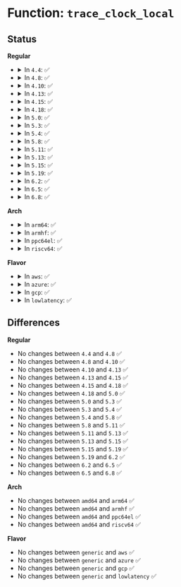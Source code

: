 # Function: <code>trace_clock_local</code>

## Status
<b>Regular</b>
<ul>
<li>
<details>
<summary>In <code>4.4</code>: ✅</summary>

```c
u64 trace_clock_local();
```

**Collision:** Unique Global

**Inline:** No

**Transformation:** False

**Instances:**

```
In kernel/trace/trace_clock.c (ffffffff8113fda0)
Location: kernel/trace/trace_clock.c:30
Inline: False
Direct callers:
  - kernel/trace/trace_functions_graph.c:ftrace_push_return_trace
  - kernel/trace/trace_functions_graph.c:ftrace_return_to_handler
  - kernel/trace/trace_functions_graph.c:trace_graph_function
```
**Symbols:**

```
ffffffff8113fda0-ffffffff8113fdab: trace_clock_local (STB_GLOBAL)
```
</details>
</li>
<li>
<details>
<summary>In <code>4.8</code>: ✅</summary>

```c
u64 trace_clock_local();
```

**Collision:** Unique Global

**Inline:** No

**Transformation:** False

**Instances:**

```
In kernel/trace/trace_clock.c (ffffffff81148400)
Location: kernel/trace/trace_clock.c:30
Inline: False
Direct callers:
  - kernel/trace/trace_functions_graph.c:trace_graph_function
  - kernel/trace/trace_functions_graph.c:ftrace_return_to_handler
  - kernel/trace/trace_functions_graph.c:ftrace_push_return_trace
```
**Symbols:**

```
ffffffff81148400-ffffffff8114840b: trace_clock_local (STB_GLOBAL)
```
</details>
</li>
<li>
<details>
<summary>In <code>4.10</code>: ✅</summary>

```c
u64 trace_clock_local();
```

**Collision:** Unique Global

**Inline:** No

**Transformation:** False

**Instances:**

```
In kernel/trace/trace_clock.c (ffffffff811522b0)
Location: kernel/trace/trace_clock.c:30
Inline: False
Direct callers:
  - kernel/trace/trace_hwlat.c:kthread_fn
  - kernel/trace/trace_hwlat.c:kthread_fn
  - kernel/trace/trace_hwlat.c:kthread_fn
  - kernel/trace/trace_hwlat.c:kthread_fn
  - kernel/trace/trace_hwlat.c:kthread_fn
  - kernel/trace/trace_hwlat.c:trace_hwlat_callback
  - kernel/trace/trace_hwlat.c:trace_hwlat_callback
  - kernel/trace/trace_functions_graph.c:trace_graph_function
  - kernel/trace/trace_functions_graph.c:ftrace_return_to_handler
  - kernel/trace/trace_functions_graph.c:ftrace_push_return_trace
```
**Symbols:**

```
ffffffff811522b0-ffffffff811522bb: trace_clock_local (STB_GLOBAL)
```
</details>
</li>
<li>
<details>
<summary>In <code>4.13</code>: ✅</summary>

```c
u64 trace_clock_local();
```

**Collision:** Unique Global

**Inline:** No

**Transformation:** False

**Instances:**

```
In kernel/trace/trace_clock.c (ffffffff81154890)
Location: kernel/trace/trace_clock.c:31
Inline: False
Direct callers:
  - kernel/trace/trace_hwlat.c:kthread_fn
  - kernel/trace/trace_hwlat.c:kthread_fn
  - kernel/trace/trace_hwlat.c:kthread_fn
  - kernel/trace/trace_hwlat.c:kthread_fn
  - kernel/trace/trace_hwlat.c:kthread_fn
  - kernel/trace/trace_hwlat.c:trace_hwlat_callback
  - kernel/trace/trace_hwlat.c:trace_hwlat_callback
  - kernel/trace/trace_functions_graph.c:trace_graph_function
  - kernel/trace/trace_functions_graph.c:ftrace_return_to_handler
  - kernel/trace/trace_functions_graph.c:ftrace_push_return_trace
```
**Symbols:**

```
ffffffff81154890-ffffffff8115489b: trace_clock_local (STB_GLOBAL)
```
</details>
</li>
<li>
<details>
<summary>In <code>4.15</code>: ✅</summary>

```c
u64 trace_clock_local();
```

**Collision:** Unique Global

**Inline:** No

**Transformation:** False

**Instances:**

```
In kernel/trace/trace_clock.c (ffffffff811610b0)
Location: kernel/trace/trace_clock.c:31
Inline: False
Direct callers:
  - kernel/trace/trace_hwlat.c:kthread_fn
  - kernel/trace/trace_hwlat.c:kthread_fn
  - kernel/trace/trace_hwlat.c:kthread_fn
  - kernel/trace/trace_hwlat.c:kthread_fn
  - kernel/trace/trace_hwlat.c:kthread_fn
  - kernel/trace/trace_hwlat.c:trace_hwlat_callback
  - kernel/trace/trace_hwlat.c:trace_hwlat_callback
  - kernel/trace/trace_functions_graph.c:trace_graph_function
  - kernel/trace/trace_functions_graph.c:ftrace_return_to_handler
  - kernel/trace/trace_functions_graph.c:ftrace_push_return_trace
```
**Symbols:**

```
ffffffff811610b0-ffffffff811610bb: trace_clock_local (STB_GLOBAL)
```
</details>
</li>
<li>
<details>
<summary>In <code>4.18</code>: ✅</summary>

```c
u64 trace_clock_local();
```

**Collision:** Unique Global

**Inline:** No

**Transformation:** False

**Instances:**

```
In kernel/trace/trace_clock.c (ffffffff81170000)
Location: kernel/trace/trace_clock.c:31
Inline: False
Direct callers:
  - kernel/trace/trace_hwlat.c:kthread_fn
  - kernel/trace/trace_hwlat.c:kthread_fn
  - kernel/trace/trace_hwlat.c:kthread_fn
  - kernel/trace/trace_hwlat.c:kthread_fn
  - kernel/trace/trace_hwlat.c:kthread_fn
  - kernel/trace/trace_hwlat.c:trace_hwlat_callback
  - kernel/trace/trace_hwlat.c:trace_hwlat_callback
  - kernel/trace/trace_functions_graph.c:trace_graph_function
  - kernel/trace/trace_functions_graph.c:ftrace_return_to_handler
  - kernel/trace/trace_functions_graph.c:ftrace_push_return_trace
```
**Symbols:**

```
ffffffff81170000-ffffffff8117000b: trace_clock_local (STB_GLOBAL)
```
</details>
</li>
<li>
<details>
<summary>In <code>5.0</code>: ✅</summary>

```c
u64 trace_clock_local();
```

**Collision:** Unique Global

**Inline:** No

**Transformation:** False

**Instances:**

```
In kernel/trace/trace_clock.c (ffffffff8117dbb0)
Location: kernel/trace/trace_clock.c:32
Inline: False
Direct callers:
  - kernel/trace/trace_hwlat.c:kthread_fn
  - kernel/trace/trace_hwlat.c:kthread_fn
  - kernel/trace/trace_hwlat.c:kthread_fn
  - kernel/trace/trace_hwlat.c:kthread_fn
  - kernel/trace/trace_hwlat.c:kthread_fn
  - kernel/trace/trace_hwlat.c:trace_hwlat_callback
  - kernel/trace/trace_hwlat.c:trace_hwlat_callback
  - kernel/trace/trace_functions_graph.c:trace_graph_function
  - kernel/trace/fgraph.c:ftrace_return_to_handler
  - kernel/trace/fgraph.c:function_graph_enter
```
**Symbols:**

```
ffffffff8117dbb0-ffffffff8117dbbb: trace_clock_local (STB_GLOBAL)
```
</details>
</li>
<li>
<details>
<summary>In <code>5.3</code>: ✅</summary>

```c
u64 trace_clock_local();
```

**Collision:** Unique Global

**Inline:** No

**Transformation:** False

**Instances:**

```
In kernel/trace/trace_clock.c (ffffffff8118aa90)
Location: kernel/trace/trace_clock.c:32
Inline: False
Direct callers:
  - kernel/trace/trace_hwlat.c:kthread_fn
  - kernel/trace/trace_hwlat.c:kthread_fn
  - kernel/trace/trace_hwlat.c:kthread_fn
  - kernel/trace/trace_hwlat.c:kthread_fn
  - kernel/trace/trace_hwlat.c:kthread_fn
  - kernel/trace/trace_hwlat.c:trace_hwlat_callback
  - kernel/trace/trace_hwlat.c:trace_hwlat_callback
  - kernel/trace/trace_functions_graph.c:trace_graph_function
  - kernel/trace/fgraph.c:ftrace_return_to_handler
  - kernel/trace/fgraph.c:function_graph_enter
```
**Symbols:**

```
ffffffff8118aa90-ffffffff8118aa9b: trace_clock_local (STB_GLOBAL)
```
</details>
</li>
<li>
<details>
<summary>In <code>5.4</code>: ✅</summary>

```c
u64 trace_clock_local();
```

**Collision:** Unique Global

**Inline:** No

**Transformation:** False

**Instances:**

```
In kernel/trace/trace_clock.c (ffffffff81196980)
Location: kernel/trace/trace_clock.c:32
Inline: False
Direct callers:
  - kernel/trace/trace_hwlat.c:kthread_fn
  - kernel/trace/trace_hwlat.c:kthread_fn
  - kernel/trace/trace_hwlat.c:kthread_fn
  - kernel/trace/trace_hwlat.c:kthread_fn
  - kernel/trace/trace_hwlat.c:kthread_fn
  - kernel/trace/trace_hwlat.c:trace_hwlat_callback
  - kernel/trace/trace_hwlat.c:trace_hwlat_callback
  - kernel/trace/trace_functions_graph.c:trace_graph_function
  - kernel/trace/fgraph.c:ftrace_return_to_handler
  - kernel/trace/fgraph.c:function_graph_enter
```
**Symbols:**

```
ffffffff81196980-ffffffff8119698b: trace_clock_local (STB_GLOBAL)
```
</details>
</li>
<li>
<details>
<summary>In <code>5.8</code>: ✅</summary>

```c
u64 trace_clock_local();
```

**Collision:** Unique Global

**Inline:** No

**Transformation:** False

**Instances:**

```
In kernel/trace/trace_clock.c (ffffffff811abcb0)
Location: kernel/trace/trace_clock.c:32
Inline: False
Direct callers:
  - kernel/trace/trace.c:tracing_reset_online_cpus
  - kernel/trace/trace.c:ftrace_now
  - kernel/trace/trace_hwlat.c:trace_hwlat_callback
  - kernel/trace/trace_hwlat.c:trace_hwlat_callback
  - kernel/trace/trace_functions_graph.c:trace_graph_function
  - kernel/trace/fgraph.c:ftrace_return_to_handler
```
**Symbols:**

```
ffffffff811abcb0-ffffffff811abcbb: trace_clock_local (STB_GLOBAL)
```
</details>
</li>
<li>
<details>
<summary>In <code>5.11</code>: ✅</summary>

```c
u64 trace_clock_local();
```

**Collision:** Unique Global

**Inline:** No

**Transformation:** False

**Instances:**

```
In kernel/trace/trace_clock.c (ffffffff811a9570)
Location: kernel/trace/trace_clock.c:32
Inline: False
Direct callers:
  - kernel/trace/ring_buffer.c:__rb_reserve_next
  - kernel/trace/ring_buffer.c:__rb_reserve_next
  - kernel/trace/ring_buffer.c:ring_buffer_time_stamp
  - kernel/trace/trace.c:tracing_reset_online_cpus
  - kernel/trace/trace.c:ftrace_now
  - kernel/trace/trace_hwlat.c:trace_hwlat_callback
  - kernel/trace/trace_hwlat.c:trace_hwlat_callback
  - kernel/trace/trace_functions_graph.c:trace_graph_function
  - kernel/trace/fgraph.c:ftrace_return_to_handler
```
**Symbols:**

```
ffffffff811a9570-ffffffff811a957b: trace_clock_local (STB_GLOBAL)
```
</details>
</li>
<li>
<details>
<summary>In <code>5.13</code>: ✅</summary>

```c
u64 trace_clock_local();
```

**Collision:** Unique Global

**Inline:** No

**Transformation:** False

**Instances:**

```
In kernel/trace/trace_clock.c (ffffffff811aa120)
Location: kernel/trace/trace_clock.c:32
Inline: False
Direct callers:
  - kernel/trace/ring_buffer.c:__rb_reserve_next
  - kernel/trace/ring_buffer.c:__rb_reserve_next
  - kernel/trace/ring_buffer.c:ring_buffer_time_stamp
  - kernel/trace/trace.c:tracing_reset_online_cpus
  - kernel/trace/trace.c:ftrace_now
  - kernel/trace/trace_hwlat.c:kthread_fn
  - kernel/trace/trace_hwlat.c:kthread_fn
  - kernel/trace/trace_hwlat.c:kthread_fn
  - kernel/trace/trace_hwlat.c:kthread_fn
  - kernel/trace/trace_hwlat.c:kthread_fn
  - kernel/trace/trace_hwlat.c:trace_hwlat_callback
  - kernel/trace/trace_hwlat.c:trace_hwlat_callback
  - kernel/trace/trace_functions_graph.c:trace_graph_function
  - kernel/trace/fgraph.c:ftrace_return_to_handler
  - kernel/trace/fgraph.c:function_graph_enter
```
**Symbols:**

```
ffffffff811aa120-ffffffff811aa12b: trace_clock_local (STB_GLOBAL)
```
</details>
</li>
<li>
<details>
<summary>In <code>5.15</code>: ✅</summary>

```c
u64 trace_clock_local();
```

**Collision:** Unique Global

**Inline:** No

**Transformation:** False

**Instances:**

```
In kernel/trace/trace_clock.c (ffffffff811d3c90)
Location: kernel/trace/trace_clock.c:32
Inline: False
Direct callers:
  - kernel/trace/ring_buffer.c:__rb_reserve_next
  - kernel/trace/ring_buffer.c:__rb_reserve_next
  - kernel/trace/ring_buffer.c:ring_buffer_time_stamp
  - kernel/trace/trace.c:tracing_reset_online_cpus
  - kernel/trace/trace.c:ftrace_now
  - kernel/trace/trace_hwlat.c:trace_hwlat_callback
  - kernel/trace/trace_hwlat.c:trace_hwlat_callback
  - kernel/trace/trace_functions_graph.c:trace_graph_function
  - kernel/trace/fgraph.c:ftrace_return_to_handler
  - kernel/trace/fgraph.c:function_graph_enter
```
**Symbols:**

```
ffffffff811d3c90-ffffffff811d3c9b: trace_clock_local (STB_GLOBAL)
```
</details>
</li>
<li>
<details>
<summary>In <code>5.19</code>: ✅</summary>

```c
u64 trace_clock_local();
```

**Collision:** Unique Global

**Inline:** No

**Transformation:** False

**Instances:**

```
In kernel/trace/trace_clock.c (ffffffff812087d0)
Location: kernel/trace/trace_clock.c:32
Inline: False
Direct callers:
  - kernel/trace/ring_buffer.c:ring_buffer_time_stamp
  - kernel/trace/trace.c:tracing_reset_online_cpus
  - kernel/trace/trace.c:ftrace_now
  - kernel/trace/trace_hwlat.c:trace_hwlat_callback
  - kernel/trace/trace_hwlat.c:trace_hwlat_callback
  - kernel/trace/trace_functions_graph.c:trace_graph_function
  - kernel/trace/fgraph.c:ftrace_return_to_handler
  - kernel/trace/fgraph.c:function_graph_enter
```
**Symbols:**

```
ffffffff812087d0-ffffffff812087fa: trace_clock_local (STB_GLOBAL)
```
</details>
</li>
<li>
<details>
<summary>In <code>6.2</code>: ✅</summary>

```c
u64 trace_clock_local();
```

**Collision:** Unique Global

**Inline:** No

**Transformation:** False

**Instances:**

```
In kernel/trace/trace_clock.c (ffffffff81250cb0)
Location: kernel/trace/trace_clock.c:32
Inline: False
Direct callers:
  - kernel/trace/ring_buffer.c:ring_buffer_time_stamp
  - kernel/trace/trace.c:tracing_reset_online_cpus
  - kernel/trace/trace.c:ftrace_now
  - kernel/trace/trace_hwlat.c:trace_hwlat_callback
  - kernel/trace/trace_hwlat.c:trace_hwlat_callback
  - kernel/trace/trace_functions_graph.c:trace_graph_function
  - kernel/trace/fgraph.c:ftrace_return_to_handler
  - kernel/trace/fgraph.c:function_graph_enter
```
**Symbols:**

```
ffffffff81250cb0-ffffffff81250cda: trace_clock_local (STB_GLOBAL)
```
</details>
</li>
<li>
<details>
<summary>In <code>6.5</code>: ✅</summary>

```c
u64 trace_clock_local();
```

**Collision:** Unique Global

**Inline:** No

**Transformation:** False

**Instances:**

```
In kernel/trace/trace_clock.c (ffffffff81268040)
Location: kernel/trace/trace_clock.c:32
Inline: False
Direct callers:
  - kernel/trace/ring_buffer.c:ring_buffer_time_stamp
  - kernel/trace/trace.c:tracing_reset_online_cpus
  - kernel/trace/trace.c:ftrace_now
  - kernel/trace/trace_hwlat.c:trace_hwlat_callback
  - kernel/trace/trace_hwlat.c:trace_hwlat_callback
  - kernel/trace/trace_osnoise.c:timerlat_irq
  - kernel/trace/trace_osnoise.c:trace_sched_switch_callback
  - kernel/trace/trace_osnoise.c:trace_sched_switch_callback
  - kernel/trace/trace_osnoise.c:trace_sched_switch_callback
  - kernel/trace/trace_osnoise.c:trace_softirq_exit_callback
  - kernel/trace/trace_osnoise.c:trace_softirq_entry_callback
  - kernel/trace/trace_osnoise.c:trace_softirq_entry_callback
  - kernel/trace/trace_osnoise.c:osnoise_trace_irq_exit
  - kernel/trace/trace_osnoise.c:osnoise_trace_irq_entry
  - kernel/trace/trace_osnoise.c:osnoise_trace_irq_entry
  - kernel/trace/trace_osnoise.c:trace_osnoise_callback
  - kernel/trace/trace_osnoise.c:trace_osnoise_callback
  - kernel/trace/trace_functions_graph.c:trace_graph_function
  - kernel/trace/fgraph.c:ftrace_return_to_handler
  - kernel/trace/fgraph.c:function_graph_enter
```
**Symbols:**

```
ffffffff81268040-ffffffff8126806a: trace_clock_local (STB_GLOBAL)
```
</details>
</li>
<li>
<details>
<summary>In <code>6.8</code>: ✅</summary>

```c
u64 trace_clock_local();
```

**Collision:** Unique Global

**Inline:** No

**Transformation:** False

**Instances:**

```
In kernel/trace/trace_clock.c (ffffffff812822b0)
Location: kernel/trace/trace_clock.c:32
Inline: False
Direct callers:
  - kernel/trace/ring_buffer.c:ring_buffer_time_stamp
  - kernel/trace/trace.c:tracing_reset_online_cpus
  - kernel/trace/trace.c:ftrace_now
  - kernel/trace/trace_hwlat.c:trace_hwlat_callback
  - kernel/trace/trace_hwlat.c:trace_hwlat_callback
  - kernel/trace/trace_osnoise.c:timerlat_irq
  - kernel/trace/trace_osnoise.c:trace_sched_switch_callback
  - kernel/trace/trace_osnoise.c:trace_sched_switch_callback
  - kernel/trace/trace_osnoise.c:trace_sched_switch_callback
  - kernel/trace/trace_osnoise.c:trace_softirq_exit_callback
  - kernel/trace/trace_osnoise.c:trace_softirq_entry_callback
  - kernel/trace/trace_osnoise.c:trace_softirq_entry_callback
  - kernel/trace/trace_osnoise.c:osnoise_trace_irq_exit
  - kernel/trace/trace_osnoise.c:osnoise_trace_irq_entry
  - kernel/trace/trace_osnoise.c:osnoise_trace_irq_entry
  - kernel/trace/trace_osnoise.c:trace_osnoise_callback
  - kernel/trace/trace_osnoise.c:trace_osnoise_callback
  - kernel/trace/trace_functions_graph.c:trace_graph_function
  - kernel/trace/fgraph.c:ftrace_return_to_handler
  - kernel/trace/fgraph.c:function_graph_enter
```
**Symbols:**

```
ffffffff812822b0-ffffffff812822da: trace_clock_local (STB_GLOBAL)
```
</details>
</li>
</ul>
<b>Arch</b>
<ul>
<li>
<details>
<summary>In <code>arm64</code>: ✅</summary>

```c
u64 trace_clock_local();
```

**Collision:** Unique Global

**Inline:** No

**Transformation:** False

**Instances:**

```
In kernel/trace/trace_clock.c (ffff80001020ef30)
Location: kernel/trace/trace_clock.c:32
Inline: False
Direct callers:
  - kernel/trace/trace_hwlat.c:kthread_fn
  - kernel/trace/trace_hwlat.c:kthread_fn
  - kernel/trace/trace_hwlat.c:kthread_fn
  - kernel/trace/trace_hwlat.c:kthread_fn
  - kernel/trace/trace_hwlat.c:kthread_fn
  - kernel/trace/trace_functions_graph.c:trace_graph_function
  - kernel/trace/fgraph.c:ftrace_return_to_handler
  - kernel/trace/fgraph.c:function_graph_enter
```
**Symbols:**

```
ffff80001020ef30-ffff80001020ef44: trace_clock_local (STB_GLOBAL)
```
</details>
</li>
<li>
<details>
<summary>In <code>armhf</code>: ✅</summary>

```c
u64 trace_clock_local();
```

**Collision:** Unique Global

**Inline:** No

**Transformation:** False

**Instances:**

```
In kernel/trace/trace_clock.c (c044d9c0)
Location: kernel/trace/trace_clock.c:32
Inline: False
Direct callers:
  - kernel/trace/trace_hwlat.c:kthread_fn
  - kernel/trace/trace_hwlat.c:kthread_fn
  - kernel/trace/trace_hwlat.c:kthread_fn
  - kernel/trace/trace_hwlat.c:kthread_fn
  - kernel/trace/trace_hwlat.c:kthread_fn
  - kernel/trace/trace_functions_graph.c:trace_graph_function
  - kernel/trace/fgraph.c:ftrace_return_to_handler
  - kernel/trace/fgraph.c:function_graph_enter
```
**Symbols:**

```
c044d9c0-c044d9d4: trace_clock_local (STB_GLOBAL)
```
</details>
</li>
<li>
<details>
<summary>In <code>ppc64el</code>: ✅</summary>

```c
u64 trace_clock_local();
```

**Collision:** Unique Global

**Inline:** No

**Transformation:** False

**Instances:**

```
In kernel/trace/trace_clock.c (c00000000028d4b0)
Location: kernel/trace/trace_clock.c:32
Inline: False
Direct callers:
  - kernel/trace/trace_hwlat.c:kthread_fn
  - kernel/trace/trace_hwlat.c:kthread_fn
  - kernel/trace/trace_hwlat.c:kthread_fn
  - kernel/trace/trace_hwlat.c:kthread_fn
  - kernel/trace/trace_hwlat.c:kthread_fn
  - kernel/trace/trace_hwlat.c:trace_hwlat_callback
  - kernel/trace/trace_hwlat.c:trace_hwlat_callback
  - kernel/trace/trace_functions_graph.c:trace_graph_function
  - kernel/trace/fgraph.c:ftrace_return_to_handler
  - kernel/trace/fgraph.c:ftrace_return_to_handler
  - kernel/trace/fgraph.c:function_graph_enter
```
**Symbols:**

```
c00000000028d4b0-c00000000028d4dc: trace_clock_local (STB_GLOBAL)
```
</details>
</li>
<li>
<details>
<summary>In <code>riscv64</code>: ✅</summary>

```c
u64 trace_clock_local();
```

**Collision:** Unique Global

**Inline:** No

**Transformation:** False

**Instances:**

```
In kernel/trace/trace_clock.c (ffffffe00016fada)
Location: kernel/trace/trace_clock.c:32
Inline: False
Direct callers:
  - kernel/trace/trace_hwlat.c:kthread_fn
  - kernel/trace/trace_hwlat.c:kthread_fn
  - kernel/trace/trace_hwlat.c:kthread_fn
  - kernel/trace/trace_hwlat.c:kthread_fn
  - kernel/trace/trace_hwlat.c:kthread_fn
  - kernel/trace/trace_functions_graph.c:trace_graph_function
  - kernel/trace/fgraph.c:ftrace_return_to_handler
  - kernel/trace/fgraph.c:function_graph_enter
```
**Symbols:**

```
ffffffe00016fada-ffffffe00016faf2: trace_clock_local (STB_GLOBAL)
```
</details>
</li>
</ul>
<b>Flavor</b>
<ul>
<li>
<details>
<summary>In <code>aws</code>: ✅</summary>

```c
u64 trace_clock_local();
```

**Collision:** Unique Global

**Inline:** No

**Transformation:** False

**Instances:**

```
In kernel/trace/trace_clock.c (ffffffff8118efa0)
Location: kernel/trace/trace_clock.c:32
Inline: False
Direct callers:
  - kernel/trace/trace_hwlat.c:kthread_fn
  - kernel/trace/trace_hwlat.c:kthread_fn
  - kernel/trace/trace_hwlat.c:kthread_fn
  - kernel/trace/trace_hwlat.c:kthread_fn
  - kernel/trace/trace_hwlat.c:kthread_fn
  - kernel/trace/trace_hwlat.c:trace_hwlat_callback
  - kernel/trace/trace_hwlat.c:trace_hwlat_callback
  - kernel/trace/trace_functions_graph.c:trace_graph_function
  - kernel/trace/fgraph.c:ftrace_return_to_handler
  - kernel/trace/fgraph.c:function_graph_enter
```
**Symbols:**

```
ffffffff8118efa0-ffffffff8118efab: trace_clock_local (STB_GLOBAL)
```
</details>
</li>
<li>
<details>
<summary>In <code>azure</code>: ✅</summary>

```c
u64 trace_clock_local();
```

**Collision:** Unique Global

**Inline:** No

**Transformation:** False

**Instances:**

```
In kernel/trace/trace_clock.c (ffffffff81182120)
Location: kernel/trace/trace_clock.c:32
Inline: False
Direct callers:
  - kernel/trace/trace_hwlat.c:kthread_fn
  - kernel/trace/trace_hwlat.c:kthread_fn
  - kernel/trace/trace_hwlat.c:kthread_fn
  - kernel/trace/trace_hwlat.c:kthread_fn
  - kernel/trace/trace_hwlat.c:kthread_fn
  - kernel/trace/trace_hwlat.c:trace_hwlat_callback
  - kernel/trace/trace_hwlat.c:trace_hwlat_callback
  - kernel/trace/trace_functions_graph.c:trace_graph_function
  - kernel/trace/fgraph.c:ftrace_return_to_handler
  - kernel/trace/fgraph.c:function_graph_enter
```
**Symbols:**

```
ffffffff81182120-ffffffff8118212b: trace_clock_local (STB_GLOBAL)
```
</details>
</li>
<li>
<details>
<summary>In <code>gcp</code>: ✅</summary>

```c
u64 trace_clock_local();
```

**Collision:** Unique Global

**Inline:** No

**Transformation:** False

**Instances:**

```
In kernel/trace/trace_clock.c (ffffffff8118cd70)
Location: kernel/trace/trace_clock.c:32
Inline: False
Direct callers:
  - kernel/trace/trace_hwlat.c:kthread_fn
  - kernel/trace/trace_hwlat.c:kthread_fn
  - kernel/trace/trace_hwlat.c:kthread_fn
  - kernel/trace/trace_hwlat.c:kthread_fn
  - kernel/trace/trace_hwlat.c:kthread_fn
  - kernel/trace/trace_hwlat.c:trace_hwlat_callback
  - kernel/trace/trace_hwlat.c:trace_hwlat_callback
  - kernel/trace/trace_functions_graph.c:trace_graph_function
  - kernel/trace/fgraph.c:ftrace_return_to_handler
  - kernel/trace/fgraph.c:function_graph_enter
```
**Symbols:**

```
ffffffff8118cd70-ffffffff8118cd7b: trace_clock_local (STB_GLOBAL)
```
</details>
</li>
<li>
<details>
<summary>In <code>lowlatency</code>: ✅</summary>

```c
u64 trace_clock_local();
```

**Collision:** Unique Global

**Inline:** No

**Transformation:** False

**Instances:**

```
In kernel/trace/trace_clock.c (ffffffff8119a8b0)
Location: kernel/trace/trace_clock.c:32
Inline: False
Direct callers:
  - kernel/trace/trace_hwlat.c:kthread_fn
  - kernel/trace/trace_hwlat.c:kthread_fn
  - kernel/trace/trace_hwlat.c:kthread_fn
  - kernel/trace/trace_hwlat.c:kthread_fn
  - kernel/trace/trace_hwlat.c:kthread_fn
  - kernel/trace/trace_hwlat.c:trace_hwlat_callback
  - kernel/trace/trace_hwlat.c:trace_hwlat_callback
  - kernel/trace/trace_functions_graph.c:trace_graph_function
  - kernel/trace/fgraph.c:ftrace_return_to_handler
  - kernel/trace/fgraph.c:function_graph_enter
```
**Symbols:**

```
ffffffff8119a8b0-ffffffff8119a8d2: trace_clock_local (STB_GLOBAL)
```
</details>
</li>
</ul>

## Differences
<b>Regular</b>
<ul>
<li>
No changes between <code>4.4</code> and <code>4.8</code> ✅
</li>
<li>
No changes between <code>4.8</code> and <code>4.10</code> ✅
</li>
<li>
No changes between <code>4.10</code> and <code>4.13</code> ✅
</li>
<li>
No changes between <code>4.13</code> and <code>4.15</code> ✅
</li>
<li>
No changes between <code>4.15</code> and <code>4.18</code> ✅
</li>
<li>
No changes between <code>4.18</code> and <code>5.0</code> ✅
</li>
<li>
No changes between <code>5.0</code> and <code>5.3</code> ✅
</li>
<li>
No changes between <code>5.3</code> and <code>5.4</code> ✅
</li>
<li>
No changes between <code>5.4</code> and <code>5.8</code> ✅
</li>
<li>
No changes between <code>5.8</code> and <code>5.11</code> ✅
</li>
<li>
No changes between <code>5.11</code> and <code>5.13</code> ✅
</li>
<li>
No changes between <code>5.13</code> and <code>5.15</code> ✅
</li>
<li>
No changes between <code>5.15</code> and <code>5.19</code> ✅
</li>
<li>
No changes between <code>5.19</code> and <code>6.2</code> ✅
</li>
<li>
No changes between <code>6.2</code> and <code>6.5</code> ✅
</li>
<li>
No changes between <code>6.5</code> and <code>6.8</code> ✅
</li>
</ul>
<b>Arch</b>
<ul>
<li>
No changes between <code>amd64</code> and <code>arm64</code> ✅
</li>
<li>
No changes between <code>amd64</code> and <code>armhf</code> ✅
</li>
<li>
No changes between <code>amd64</code> and <code>ppc64el</code> ✅
</li>
<li>
No changes between <code>amd64</code> and <code>riscv64</code> ✅
</li>
</ul>
<b>Flavor</b>
<ul>
<li>
No changes between <code>generic</code> and <code>aws</code> ✅
</li>
<li>
No changes between <code>generic</code> and <code>azure</code> ✅
</li>
<li>
No changes between <code>generic</code> and <code>gcp</code> ✅
</li>
<li>
No changes between <code>generic</code> and <code>lowlatency</code> ✅
</li>
</ul>
